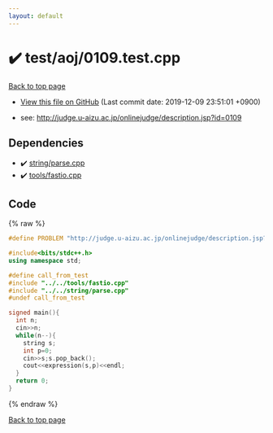 ```yaml
---
layout: default
---
```


<!-- mathjax config similar to math.stackexchange -->
<script type="text/javascript" async
  src="https://cdnjs.cloudflare.com/ajax/libs/mathjax/2.7.5/MathJax.js?config=TeX-MML-AM_CHTML">
</script>
<script type="text/x-mathjax-config">
  MathJax.Hub.Config({
    TeX: { equationNumbers: { autoNumber: "AMS" }},
    tex2jax: {
      inlineMath: [ ['$','$'] ],
      processEscapes: true
    },
    "HTML-CSS": { matchFontHeight: false },
    displayAlign: "left",
    displayIndent: "2em"
  });
</script>

<script type="text/javascript" src="https://cdnjs.cloudflare.com/ajax/libs/jquery/3.4.1/jquery.min.js"></script>
<script src="https://cdn.jsdelivr.net/npm/jquery-balloon-js@1.1.2/jquery.balloon.min.js" integrity="sha256-ZEYs9VrgAeNuPvs15E39OsyOJaIkXEEt10fzxJ20+2I=" crossorigin="anonymous"></script>
<script type="text/javascript" src="../../../assets/js/copy-button.js"></script>
<link rel="stylesheet" href="../../../assets/css/copy-button.css" />


# :heavy_check_mark: test/aoj/0109.test.cpp
<a href="../../../index.html">Back to top page</a>

* <a href="{{ site.github.repository_url }}/blob/master/test/aoj/0109.test.cpp">View this file on GitHub</a> (Last commit date: 2019-12-09 23:51:01 +0900)


* see: <a href="http://judge.u-aizu.ac.jp/onlinejudge/description.jsp?id=0109">http://judge.u-aizu.ac.jp/onlinejudge/description.jsp?id=0109</a>


## Dependencies
* :heavy_check_mark: <a href="../../../library/string/parse.cpp.html">string/parse.cpp</a>
* :heavy_check_mark: <a href="../../../library/tools/fastio.cpp.html">tools/fastio.cpp</a>


## Code
{% raw %}
```cpp
#define PROBLEM "http://judge.u-aizu.ac.jp/onlinejudge/description.jsp?id=0109"

#include<bits/stdc++.h>
using namespace std;

#define call_from_test
#include "../../tools/fastio.cpp"
#include "../../string/parse.cpp"
#undef call_from_test

signed main(){
  int n;
  cin>>n;
  while(n--){
    string s;
    int p=0;
    cin>>s;s.pop_back();
    cout<<expression(s,p)<<endl;
  }
  return 0;
}

```
{% endraw %}

<a href="../../../index.html">Back to top page</a>


